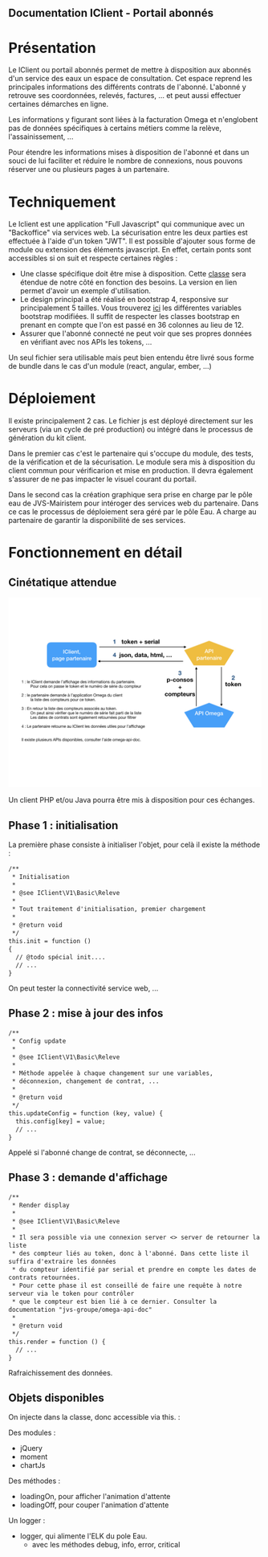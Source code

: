 Documentation IClient - Portail abonnés
---

# Présentation

Le IClient ou portail abonnés permet de mettre à disposition aux abonnés d'un service des eaux un espace de consultation. Cet espace reprend les principales informations des différents contrats de l'abonné. L'abonné y retrouve ses coordonnées, relevés, factures, ... et peut aussi effectuer certaines démarches en ligne.

Les informations y figurant sont liées à la facturation Omega et n'englobent pas de données spécifiques à certains métiers comme la relève, l'assainissement, ...

Pour étendre les informations mises à disposition de l'abonné et dans un souci de lui faciliter et réduire le nombre de connexions, nous pouvons réserver une ou plusieurs pages à un partenaire.

# Techniquement

Le Iclient est une application "Full Javascript" qui communique avec un "Backoffice" via services web. La sécurisation entre les deux parties est effectuée à l'aide d'un token "JWT". Il est possible d'ajouter sous forme de module ou extension des éléments javascript. En effet, certain ponts sont accessibles si on suit et respecte certaines règles :

* Une classe spécifique doit être mise à disposition. Cette [classe](./JvsPartnerReleve.js) sera étendue de notre côté en fonction des besoins. La version en lien permet d'avoir un exemple d'utilisation.
* Le design principal a été réalisé en bootstrap 4, responsive sur principalement 5 tailles. Vous trouverez [ici](./btvars.md) les différentes variables bootstrap modifiées. Il suffit de respecter les classes bootstrap en prenant en compte que l'on est passé en 36 colonnes au lieu de 12.
* Assurer que l'abonné connecté ne peut voir que ses propres données en vérifiant avec nos APIs les tokens, ...

Un seul fichier sera utilisable mais peut bien entendu être livré sous forme de bundle dans le cas d'un module (react, angular, ember, ...)

# Déploiement

Il existe principalement 2 cas. Le fichier js est déployé directement sur les serveurs (via un cycle de pré production) ou intégré dans le processus de génération du kit client.

Dans le premier cas c'est le partenaire qui s'occupe du module, des tests, de la vérification et de la sécurisation. Le module sera mis à disposition du client commun pour vérificarion et mise en production. Il devra également s'assurer de ne pas impacter le visuel courant du portail.

Dans le second cas la création graphique sera prise en charge par le pôle eau de JVS-Mairistem pour intéroger des services web du partenaire. Dans ce cas le processus de déploiement sera géré par le pôle Eau. A charge au partenaire de garantir la disponibilité de ses services.

# Fonctionnement en détail

## Cinétatique attendue

![](./iclient-partner.jpg)

Un client PHP et/ou Java pourra être mis à disposition pour ces échanges.

## Phase 1 : initialisation

La première phase consiste à initialiser l'objet, pour celà il existe la méthode :

```
/**
 * Initialisation
 *
 * @see IClient\V1\Basic\Releve
 *
 * Tout traitement d'initialisation, premier chargement
 *
 * @return void
 */
this.init = function ()
{
  // @todo spécial init....
  // ...
}
```

On peut tester la connectivité service web, ...

## Phase 2 : mise à jour des infos

```
/**
 * Config update
 *
 * @see IClient\V1\Basic\Releve
 *
 * Méthode appelée à chaque changement sur une variables,
 * déconnexion, changement de contrat, ...
 *
 * @return void
 */
this.updateConfig = function (key, value) {
  this.config[key] = value;
  // ...
}
```

Appelé si l'abonné change de contrat, se déconnecte, ...

## Phase 3 : demande d'affichage

```
/**
 * Render display
 *
 * @see IClient\V1\Basic\Releve
 *
 * Il sera possible via une connexion server <> server de retourner la liste
 * des compteur liés au token, donc à l'abonné. Dans cette liste il suffira d'extraire les données
 * du compteur identifié par serial et prendre en compte les dates de contrats retournées.
 * Pour cette phase il est conseillé de faire une requête à notre serveur via le token pour contrôler
 * que le compteur est bien lié à ce dernier. Consulter la documentation "jvs-groupe/omega-api-doc"
 *
 * @return void
 */
this.render = function () {
  // ...
}
```

Rafraichissement des données.

## Objets disponibles

On injecte dans la classe, donc accessible via this. :

Des modules :

* jQuery
* moment
* chartJs

Des méthodes :

* loadingOn, pour afficher l'animation d'attente
* loadingOff, pour couper l'animation d'attente

Un logger :

* logger, qui alimente l'ELK du pole Eau.
  - avec les méthodes debug, info, error, critical
